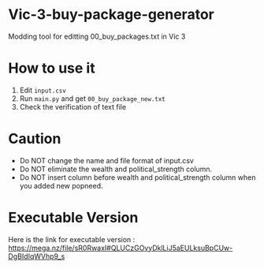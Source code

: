 # Vic-3-buy-package-generator
Modding tool for editting 00_buy_packages.txt in Vic 3

# How to use it
 1. Edit `input.csv`
 1. Run `main.py` and get `00_buy_package_new.txt`
 1. Check the verification of text file

# Caution
 * Do NOT change the name and file format of input.csv
 * Do NOT eliminate the wealth and political_strength column.
 * Do NOT insert column before wealth and political_strength column when you added new popneed.
 
# Executable Version
 Here is the link for executable version : https://mega.nz/file/sR0RwaxI#QLUCzGOvyDklLiJ5aEULksuBpCUw-DgBIdIqWVhp9_s
